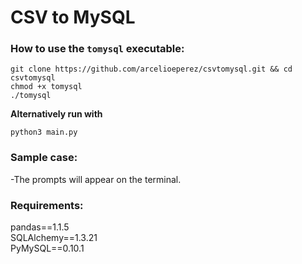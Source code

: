 # CSV to MySQL  

### How to use the `tomysql` executable:  

```
git clone https://github.com/arcelioeperez/csvtomysql.git && cd csvtomysql
chmod +x tomysql 
./tomysql
```  

**Alternatively run with**  

```
python3 main.py
```  

### Sample case:  

-The prompts will appear on the terminal.  

### Requirements:    
pandas==1.1.5   
SQLAlchemy==1.3.21  
PyMySQL==0.10.1   
